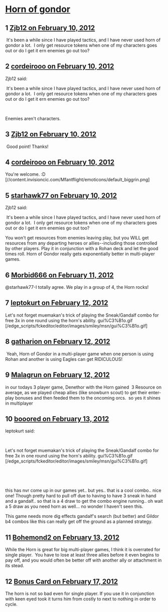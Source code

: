 # [Horn of gondor](https://community.fantasyflightgames.com/topic/60296-horn-of-gondor/)

## 1 [Zjb12 on February 10, 2012](https://community.fantasyflightgames.com/topic/60296-horn-of-gondor/?do=findComment&comment=592742)

 It's been a while since I have played tactics, and I have never used horn of gondor a lot.  I only get resource tokens when one of my characters goes out or do I get it ern enemies go out too?

## 2 [cordeirooo on February 10, 2012](https://community.fantasyflightgames.com/topic/60296-horn-of-gondor/?do=findComment&comment=592744)

Zjb12 said:

 It's been a while since I have played tactics, and I have never used horn of gondor a lot.  I only get resource tokens when one of my characters goes out or do I get it ern enemies go out too?



 

Enemies aren't characters.

## 3 [Zjb12 on February 10, 2012](https://community.fantasyflightgames.com/topic/60296-horn-of-gondor/?do=findComment&comment=592752)

 Good point! Thanks!

## 4 [cordeirooo on February 10, 2012](https://community.fantasyflightgames.com/topic/60296-horn-of-gondor/?do=findComment&comment=592763)

You're welcome. :D [//content.invisioncic.com/Mfantflight/emoticons/default_biggrin.png]

## 5 [starhawk77 on February 10, 2012](https://community.fantasyflightgames.com/topic/60296-horn-of-gondor/?do=findComment&comment=592808)

Zjb12 said:

 It's been a while since I have played tactics, and I have never used horn of gondor a lot.  I only get resource tokens when one of my characters goes out or do I get it ern enemies go out too?



You won't get resources from enemies leaving play, but you WILL get resources from any departing heroes or allies--including those controlled by other players. Play it in conjunction with a Rohan deck and let the good times roll. Horn of Gondor really gets exponentially better in multi-player games.

## 6 [Morbid666 on February 11, 2012](https://community.fantasyflightgames.com/topic/60296-horn-of-gondor/?do=findComment&comment=593120)

@starhawk77-I totally agree. We play in a group of 4, the Horn rocks!

## 7 [leptokurt on February 12, 2012](https://community.fantasyflightgames.com/topic/60296-horn-of-gondor/?do=findComment&comment=593294)

Let's not forget muemakan's trick of playing the Sneak/Gandalf combo for free 3x in one round using the horn's ability. gui%C3%B1o.gif [/edge_scripts/fckeditor/editor/images/smiley/msn/gui%C3%B1o.gif]

## 8 [gatharion on February 12, 2012](https://community.fantasyflightgames.com/topic/60296-horn-of-gondor/?do=findComment&comment=593364)

 Yeah, Horn of Gondor in a multi-player game when one person is using Rohan and another is using Eagles can get RIDICULOUS!

## 9 [Malagrun on February 12, 2012](https://community.fantasyflightgames.com/topic/60296-horn-of-gondor/?do=findComment&comment=593425)

in our todays 3 player game, Denethor with the Horn gained  3 Resource on average, as we played cheap allies (like snowburn scout) to get their enter-play bonuses and then feeded them to the oncoming orcs.  so yes it shines in multiplayer

## 10 [booored on February 13, 2012](https://community.fantasyflightgames.com/topic/60296-horn-of-gondor/?do=findComment&comment=593667)

leptokurt said:

 

Let's not forget muemakan's trick of playing the Sneak/Gandalf combo for free 3x in one round using the horn's ability. gui%C3%B1o.gif [/edge_scripts/fckeditor/editor/images/smiley/msn/gui%C3%B1o.gif]

 

 

this has nvr come up in our games yet.. but yes.. that is a cool combo.. nice one! Though pretty hard to pull off due to having to have 3 sneak in hand and a gandalf.. so that is a 4 draw to get the combo engine running.. oh wait a 5 draw as you need horn as well... no wonder I haven't seen this.

This game needs more dig effects gandalf's search (but better) and Gildor b4 combos like this can really get off the ground as a planned strategy.

## 11 [Bohemond2 on February 13, 2012](https://community.fantasyflightgames.com/topic/60296-horn-of-gondor/?do=findComment&comment=593691)

While the Horn is great for big multi-player games, I think it is overrated for single player.  You have to lose at least three allies before it even begins to pay off, and you would often be better off with another ally or attachment in its stead.

## 12 [Bonus Card on February 17, 2012](https://community.fantasyflightgames.com/topic/60296-horn-of-gondor/?do=findComment&comment=595213)

The horn is not so bad even for single player. If you use it in conjunction with keen eyed took it turns him from costly to next to nothing in order to cycle.

